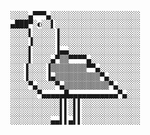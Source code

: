 
    ░░░░▄▀▀▀▄░░░░░░░░░░░░░░░░░░░░
    ▄███▀░◐░░▌░░░░░░░░░░░░░░░░░░░
    ░░░░▌░░░░░▐░░░░░░░░░░░░░░░░░░
    ░░░░▐░░░░░▐░░░░░░░░░░░░░░░░░░
    ░░░░▌░░░░░▐▄▄░░░░░░░░░░░░░░░░
    ░░░░▌░░░░▄▀▒▒▀▀▀▀▄░░░░░░░░░░░
    ░░░▐░░░░▐▒▒▒▒▒▒▒▒▀▀▄░░░░░░░░░
    ░░░▐░░░░▐▄▒▒▒▒▒▒▒▒▒▒▀▄░░░░░░░
    ░░░░▀▄░░░░▀▄▒▒▒▒▒▒▒▒▒▒▀▄░░░░░
    ░░░░░░▀▄▄▄▄▄█▄▄▄▄▄▄▄▄▄▄▄▀▄░░░
    ░░░░░░░░░░░▌▌░▌▌░░░░░░░░░░░░░
    ░░░░░░░░░░░▌▌░▌▌░░░░░░░░░░░░░
    ░░░░░░░░░▄▄▌▌▄▌▌░░░░░░░░░░░░░
